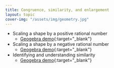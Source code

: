 ```yaml
---
title: Congruence, similarity, and enlargement
layout: topic
cover-img: "/assets/img/geometry.jpg"
---
```


- Scaling a shape by a positive rational number
    - [Geogebra demo](https://www.geogebra.org/m/ajecbavz){:target="_blank"}
- Scaling a shape by a negative rational number
    - [Geogebra demo](https://www.geogebra.org/m/gt7vk4b5){:target="_blank"}
- Identifying and understanding similarity
    - [Geogebra demo](https://www.geogebra.org/m/mym54v7b){:target="_blank"}